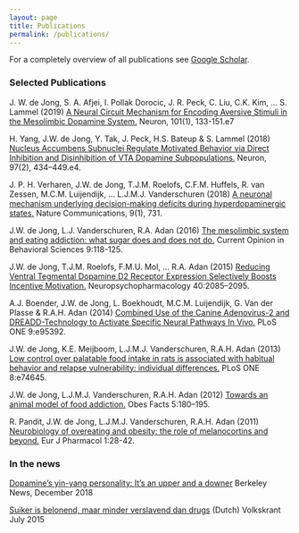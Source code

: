 ```yaml
---
layout: page
title: Publications
permalink: /publications/
---
```


For a completely overview of all publications see [Google Scholar](https://scholar.google.com/citations?user=rK7C_rMAAAAJ&hl=en).

### Selected Publications

J. W. de Jong, S. A. Afjei, I. Pollak Dorocic, J. R. Peck, C. Liu, C.K. Kim, … S. Lammel (2019) [A Neural Circuit Mechanism for Encoding Aversive Stimuli in the Mesolimbic Dopamine System.](https://www.sciencedirect.com/science/article/pii/S0896627318309966) Neuron, 101(1), 133-151.e7

H. Yang, J.W. de Jong, Y. Tak, J. Peck, H.S. Bateup & S. Lammel (2018) [Nucleus Accumbens Subnuclei Regulate Motivated Behavior via Direct Inhibition and Disinhibition of VTA Dopamine Subpopulations.](https://www.sciencedirect.com/science/article/pii/S0896627317311698?via%3Dihub) Neuron, 97(2), 434–449.e4.

J. P. H. Verharen, J.W. de Jong, T.J.M. Roelofs, C.F.M. Huffels, R. van Zessen, M.C.M. Luijendijk, … L.J.M.J. Vanderschuren (2018) [A neuronal mechanism underlying decision-making deficits during hyperdopaminergic states.](https://www.nature.com/articles/s41467-018-03087-1) Nature Communications, 9(1), 731. 

J.W. de Jong, L.J. Vanderschuren, R.A. Adan (2016) [The mesolimbic system and eating addiction: what sugar does and does not do.](https://www.sciencedirect.com/science/article/pii/S2352154616300638) Current Opinion in Behavioral Sciences 9:118-125.

J.W. de Jong, T.J.M. Roelofs, F.M.U. Mol, … R.A. Adan (2015) [Reducing Ventral Tegmental Dopamine D2 Receptor Expression Selectively Boosts Incentive Motivation.](https://www.nature.com/articles/npp201560) Neuropsychopharmacology 40:2085–2095.

A.J. Boender, J.W. de Jong, L. Boekhoudt, M.C.M. Luijendijk, G. Van der Plasse & R.A.H. Adan (2014) [Combined Use of the Canine Adenovirus-2 and DREADD-Technology to Activate Specific Neural Pathways In Vivo.](https://journals.plos.org/plosone/article?id=10.1371/journal.pone.0095392) PLoS ONE 9:e95392.

J.W. de Jong, K.E. Meijboom, L.J.M.J. Vanderschuren, R.A.H. Adan (2013) [Low control over palatable food intake in rats is associated with habitual behavior and relapse vulnerability: individual differences.](https://journals.plos.org/plosone/article?id=10.1371/journal.pone.0074645) PLoS ONE 8:e74645.

J.W. de Jong, L.J.M.J. Vanderschuren, R.A.H. Adan (2012) [Towards an animal model of food addiction.](https://www.karger.com/Article/FullText/338292) Obes Facts 5:180–195.

R. Pandit, J.W. de Jong, L.J.M.J. Vanderschuren, R.A.H. Adan (2011) [Neurobiology of overeating and obesity: the role of melanocortins and beyond.](https://www.sciencedirect.com/science/article/abs/pii/S0014299911000926) Eur J Pharmacol 1:28-42.


### In the news

[Dopamine’s yin-yang personality: It’s an upper and a downer](https://news.berkeley.edu/2018/12/10/dopamines-yin-yang-personality-its-an-upper-and-a-downer/) Berkeley News, December 2018


[Suiker is belonend, maar minder verslavend dan drugs](https://www.volkskrant.nl/wetenschap/suiker-is-belonend-maar-minder-verslavend-dan-drugs~b9e6497e/?referer=https%3A%2F%2Fwww.google.com%2F) (Dutch) Volkskrant July 2015


